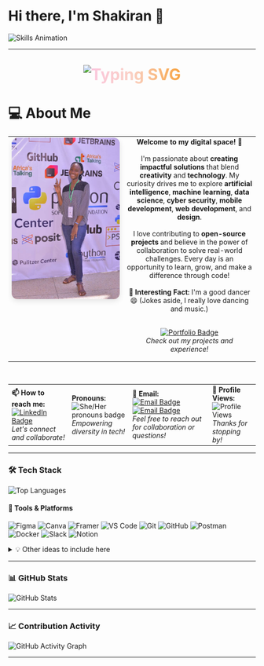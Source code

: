 # Hi there, I'm Shakiran 👋

<img src="assets/kiran.png" alt="Skills Animation" width="1280"/>

---

<p align="center" style="font-size: 2.0rem; background: linear-gradient(90deg, #a18cd1 0%, #fbc2eb 25%, #fad0c4 50%, #f7971e 75%, #84fab0 100%); -webkit-background-clip: text; -webkit-text-fill-color: transparent; font-weight: bold;">
    <img src="https://readme-typing-svg.demolab.com?font=Fira+Code&size=24&pause=1000&color=A18CD1&center=true&vCenter=true&width=435&lines=Dev+Kiran;A+Software+Engineer;Web+Developer;AI+%7C+ML+Enthusiast;Open+Source+Contributor;Lifelong+Learner;Data+Scientist" alt="Typing SVG" />
</p>
   
# 💻 About Me

<table>
    <tr>
        <td align="center" width="220" valign="top">
            <img src="assets/me.jpg" alt="Innovation Illustration" width="400" style="border-radius: 12px; box-shadow: 0 4px 12px rgba(0,0,0,0.1);" />
        </td>
        <td valign="top" align="center">
            <strong>Welcome to my digital space!</strong> 🚀<br><br>
            I'm passionate about <strong>creating impactful solutions</strong> that blend <strong>creativity</strong> and <strong>technology</strong>. My curiosity drives me to explore <strong>artificial intelligence</strong>, <strong>machine learning</strong>, <strong>data science</strong>, <strong>cyber security</strong>, <strong>mobile development</strong>, <strong>web development</strong>, and <strong>design</strong>.<br><br>
            I love contributing to <strong>open-source projects</strong> and believe in the power of collaboration to solve real-world challenges. Every day is an opportunity to learn, grow, and make a difference through code!<br><br>
            🌟 <strong>Interesting Fact:</strong> I'm a good dancer 😄 (Jokes aside, I really love dancing and music.)<br><br>
            <p align="center">
                <a href="https://dev-kiran-portfolio.vercel.app/" target="_blank">
                    <img src="https://img.shields.io/badge/-View%20My%20Portfolio-6a11cb?style=for-the-badge&logo=internet-explorer&logoColor=black" alt="Portfolio Badge"/>
                </a>
                <br>
                <em>Check out my projects and experience!</em>
            </p>
        </td>
    </tr>
</table>

<br>

<table>
    <tr>
        <td valign="middle" align="left">
            <strong>📫 How to reach me:</strong><br>
            <a href="https://www.linkedin.com/">
                <img src="https://img.shields.io/badge/-Connect%20on%20LinkedIn-0077B5?style=flat-square&logo=linkedin&logoColor=white" alt="LinkedIn Badge"/>
            </a>
            <br>
            <em>Let's connect and collaborate!</em>
        </td>
        <td valign="middle" align="left">
            <strong>Pronouns:</strong><br>
            <img src="https://img.shields.io/badge/She%2FHer-ff69b4?style=flat-square" alt="She/Her pronouns badge" />
            <br>
            <em>Empowering diversity in tech!</em>
        </td>
        <td>
        <strong>📧 Email:</strong><br>
        <a href="mailto:shakirannannyombi@gmail.com">
            <img src="https://img.shields.io/badge/-shakirannannyombi@gmail.com-D14836?style=flat-square&logo=gmail&logoColor=white" alt="Email Badge"/>
        </a> 
        <a href="mailto:devkiran256@gmail.com">
            <img src="https://img.shields.io/badge/-devkiran256@gmail.com-D14836?style=flat-square&logo=gmail&logoColor=white" alt="Email Badge"/>
        </a> 
        <br>
        <em>Feel free to reach out for collaboration or questions!</em>
        </td>
        <td valign="middle" align="left">
            <strong>👀 Profile Views:</strong><br>
            <img src="https://komarev.com/ghpvc/?username=Shakiran-Nannyombi&color=blue" alt="Profile Views"/>
            <br>
            <em>Thanks for stopping by!</em>
        </td>
    </tr>
</table>

---

### 🛠️ Tech Stack

![Top Languages](https://github-readme-stats.vercel.app/api/top-langs/?username=Shakiran-Nannyombi&layout=compact&theme=radical)

#### 🚀 Tools & Platforms

<p align="left">
    <!-- Design Tools -->
    <img src="https://img.shields.io/badge/Figma-FF7262?style=for-the-badge&logo=figma&logoColor=white" alt="Figma"/>
    <img src="https://img.shields.io/badge/Canva-00C4CC?style=for-the-badge&logo=canva&logoColor=white" alt="Canva"/>
    <img src="https://img.shields.io/badge/Framer-0055FF?style=for-the-badge&logo=framer&logoColor=white" alt="Framer"/>
    <!-- Development Tools -->
    <img src="https://img.shields.io/badge/VS%20Code-007ACC?style=for-the-badge&logo=visualstudiocode&logoColor=white" alt="VS Code"/>
    <img src="https://img.shields.io/badge/Git-F05032?style=for-the-badge&logo=git&logoColor=white" alt="Git"/>
    <img src="https://img.shields.io/badge/GitHub-181717?style=for-the-badge&logo=github&logoColor=white" alt="GitHub"/>
    <img src="https://img.shields.io/badge/Postman-FF6C37?style=for-the-badge&logo=postman&logoColor=white" alt="Postman"/>
    <img src="https://img.shields.io/badge/Docker-2496ED?style=for-the-badge&logo=docker&logoColor=white" alt="Docker"/>
    <!-- Collaboration & Productivity -->
    <img src="https://img.shields.io/badge/Slack-4A154B?style=for-the-badge&logo=slack&logoColor=white" alt="Slack"/>
    <img src="https://img.shields.io/badge/Notion-000000?style=for-the-badge&logo=notion&logoColor=white" alt="Notion"/>
</p>

<details>
    <summary>💡 Other ideas to include here</summary>
    
- Frameworks (e.g., React, Django, Flutter, Node.js)
- Databases (e.g., MySQL)
- Cloud platforms (e.g., AWS, Azure, Google Cloud)
- CI/CD tools (e.g., GitHub Actions, Jenkins)
- Testing tools (e.g., Jest, Selenium)
- Operating systems (e.g., Linux, Windows)
- APIs and integrations
- Any other tools you use regularly!
</details>

---

### 📊 GitHub Stats

 <!-- Weekly Development Breakdown
[![wakatime](https://github-readme-stats.vercel.app/api/wakatime?username=Shakiran-Nannyombi&theme=radical)](https://wakatime.com/@Shakiran-Nannyombi) -->

![GitHub Stats](https://github-readme-stats.vercel.app/api?username=Shakiran-Nannyombi&show_icons=true&theme=radical)

---

### 📈 Contribution Activity

 <!-- 🤝 Open Source Contributions
- 🔥 [Project Name] - [Your contribution]
- ⭐ [Another Project] - [Your role/contribution]
- 📦 Created [Number] packages with [total downloads] -->

![GitHub Activity Graph](https://github-readme-activity-graph.vercel.app/graph?username=Shakiran-Nannyombi&theme=react-dark)

---


